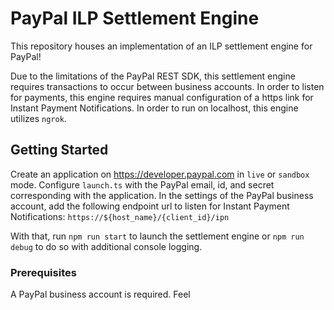 # PayPal ILP Settlement Engine

This repository houses an implementation of an ILP settlement engine for PayPal!

Due to the limitations of the PayPal REST SDK, this settlement engine requires transactions to occur between business accounts. In order to listen for payments, this engine requires manual configuration of a https link for Instant Payment Notifications. In order to run on localhost, this engine utilizes `ngrok`. 

## Getting Started

Create an application on https://developer.paypal.com in `live` or `sandbox` mode. Configure `launch.ts` with the PayPal email, id, and secret corresponding with the application. In the settings of the PayPal business account, add the following endpoint url to listen for Instant Payment Notifications: ```https://${host_name}/{client_id}/ipn``` 

With that, run `npm run start` to launch the settlement engine or `npm run debug` to do so with additional console logging.

### Prerequisites

A PayPal business account is required. Feel 

